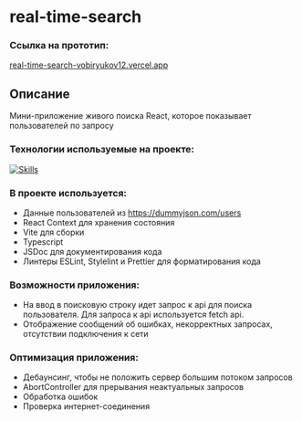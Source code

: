 # real-time-search

### Ссылка на прототип:

[real-time-search-vobiryukov12.vercel.app](https://real-time-search-vobiryukov12.vercel.app/)

## Описание
Мини-приложение живого поиска React, которое показывает пользователей по запросу

### Технологии используемые на проекте:
[![Skills](https://skillicons.dev/icons?i=react,ts,scss,vite)](https://skillicons.dev)

### В проекте используется:
- Данные пользователей из https://dummyjson.com/users
- React Context для хранения состояния
- Vite для сборки
- Typescript
- JSDoc для документирования кода
- Линтеры ESLint, Stylelint и Prettier для форматирования кода

### Возможности приложения:

- На ввод в поисковую строку идет запрос к api для поиска пользователя. Для запроса к api используется fetch api.
- Отображение сообщений об ошибках, некорректных запросах, отсутствии подключения к сети

### Оптимизация приложения:
- Дебаунсинг, чтобы не положить сервер большим потоком запросов
- AbortController для прерывания неактуальных запросов
- Обработка ошибок
- Проверка интернет-соединения
